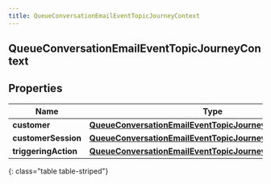 ```yaml
---
title: QueueConversationEmailEventTopicJourneyContext
---
```


## QueueConversationEmailEventTopicJourneyContext

## Properties

| Name                 | Type                                                                                                                                         | Description | Notes      |
| -------------------- | -------------------------------------------------------------------------------------------------------------------------------------------- | ----------- | ---------- |
| **customer**         | <!----><!---->[**QueueConversationEmailEventTopicJourneyCustomer**](QueueConversationEmailEventTopicJourneyCustomer.md)<!---->               |             | [optional] |
| **customerSession**  | <!----><!---->[**QueueConversationEmailEventTopicJourneyCustomerSession**](QueueConversationEmailEventTopicJourneyCustomerSession.md)<!----> |             | [optional] |
| **triggeringAction** | <!----><!---->[**QueueConversationEmailEventTopicJourneyAction**](QueueConversationEmailEventTopicJourneyAction.md)<!---->                   |             | [optional] |

{: class="table table-striped"}
